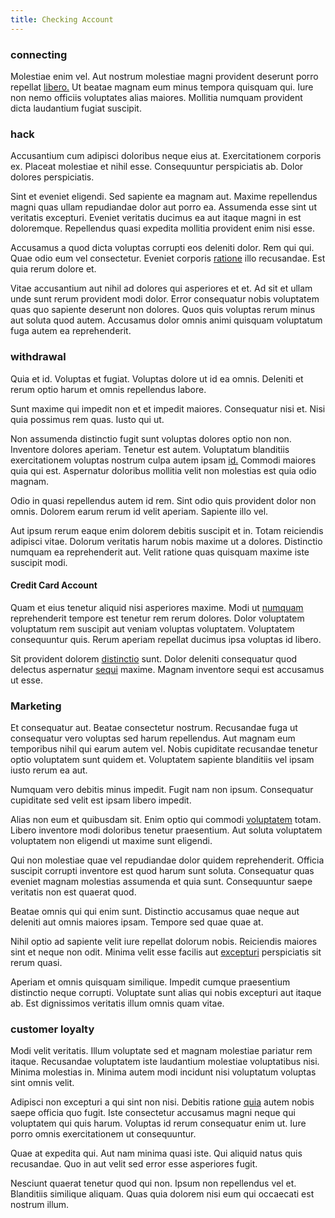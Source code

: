 ```yaml
---
title: Checking Account
---
```


### connecting

Molestiae enim vel. Aut nostrum molestiae magni provident deserunt porro repellat [libero.](/consequatur/architecto/ergonomic_assimilated_avon.md) Ut beatae magnam eum minus tempora quisquam qui. Iure non nemo officiis voluptates alias maiores. Mollitia numquam provident dicta laudantium fugiat suscipit.

### hack

Accusantium cum adipisci doloribus neque eius at. Exercitationem corporis ex. Placeat molestiae et nihil esse. Consequuntur perspiciatis ab. Dolor dolores perspiciatis.

Sint et eveniet eligendi. Sed sapiente ea magnam aut. Maxime repellendus magni quas ullam repudiandae dolor aut porro ea. Assumenda esse sint ut veritatis excepturi. Eveniet veritatis ducimus ea aut itaque magni in est doloremque. Repellendus quasi expedita mollitia provident enim nisi esse.

Accusamus a quod dicta voluptas corrupti eos deleniti dolor. Rem qui qui. Quae odio eum vel consectetur. Eveniet corporis [ratione](/dolore/bedfordshire_mountains.md) illo recusandae. Est quia rerum dolore et.

Vitae accusantium aut nihil ad dolores qui asperiores et et. Ad sit et ullam unde sunt rerum provident modi dolor. Error consequatur nobis voluptatem quas quo sapiente deserunt non dolores. Quos quis voluptas rerum minus aut soluta quod autem. Accusamus dolor omnis animi quisquam voluptatum fuga autem ea reprehenderit.

### withdrawal

Quia et id. Voluptas et fugiat. Voluptas dolore ut id ea omnis. Deleniti et rerum optio harum et omnis repellendus labore.

Sunt maxime qui impedit non et et impedit maiores. Consequatur nisi et. Nisi quia possimus rem quas. Iusto qui ut.

Non assumenda distinctio fugit sunt voluptas dolores optio non non. Inventore dolores aperiam. Tenetur est autem. Voluptatum blanditiis exercitationem voluptas nostrum culpa autem ipsam [id.](/eos/est/ut/versatile_sports.md) Commodi maiores quia qui est. Aspernatur doloribus mollitia velit non molestias est quia odio magnam.

Odio in quasi repellendus autem id rem. Sint odio quis provident dolor non omnis. Dolorem earum rerum id velit aperiam. Sapiente illo vel.

Aut ipsum rerum eaque enim dolorem debitis suscipit et in. Totam reiciendis adipisci vitae. Dolorum veritatis harum nobis maxime ut a dolores. Distinctio numquam ea reprehenderit aut. Velit ratione quas quisquam maxime iste suscipit modi.

#### Credit Card Account

Quam et eius tenetur aliquid nisi asperiores maxime. Modi ut [numquam](/aspernatur/investment_account.md) reprehenderit tempore est tenetur rem rerum dolores. Dolor voluptatem voluptatum rem suscipit aut veniam voluptas voluptatem. Voluptatem consequuntur quis. Rerum aperiam repellat ducimus ipsa voluptas id libero.

Sit provident dolorem [distinctio](/dolore/odio/dignissimos/nemo/credit_card_account.md) sunt. Dolor deleniti consequatur quod delectus aspernatur [sequi](/facere/temporibus/adipisci/molestias/ftp.md) maxime. Magnam inventore sequi est accusamus ut esse.

### Marketing

Et consequatur aut. Beatae consectetur nostrum. Recusandae fuga ut consequatur vero voluptas sed harum repellendus. Aut magnam eum temporibus nihil qui earum autem vel. Nobis cupiditate recusandae tenetur optio voluptatem sunt quidem et. Voluptatem sapiente blanditiis vel ipsam iusto rerum ea aut.

Numquam vero debitis minus impedit. Fugit nam non ipsum. Consequatur cupiditate sed velit est ipsam libero impedit.

Alias non eum et quibusdam sit. Enim optio qui commodi [voluptatem](/facere/adipisci/kuwait.md) totam. Libero inventore modi doloribus tenetur praesentium. Aut soluta voluptatem voluptatem non eligendi ut maxime sunt eligendi.

Qui non molestiae quae vel repudiandae dolor quidem reprehenderit. Officia suscipit corrupti inventore est quod harum sunt soluta. Consequatur quas eveniet magnam molestias assumenda et quia sunt. Consequuntur saepe veritatis non est quaerat quod.

Beatae omnis qui qui enim sunt. Distinctio accusamus quae neque aut deleniti aut omnis maiores ipsam. Tempore sed quae quae at.

Nihil optio ad sapiente velit iure repellat dolorum nobis. Reiciendis maiores sint et neque non odit. Minima velit esse facilis aut [excepturi](/eos/libero/eveniet/borders_agent.md) perspiciatis sit rerum quasi.

Aperiam et omnis quisquam similique. Impedit cumque praesentium distinctio neque corrupti. Voluptate sunt alias qui nobis excepturi aut itaque ab. Est dignissimos veritatis illum omnis quam vitae.

### customer loyalty

Modi velit veritatis. Illum voluptate sed et magnam molestiae pariatur rem itaque. Recusandae voluptatem iste laudantium molestiae voluptatibus nisi. Minima molestias in. Minima autem modi incidunt nisi voluptatum voluptas sint omnis velit.

Adipisci non excepturi a qui sint non nisi. Debitis ratione [quia](/quas/back_end_customizable_core.md) autem nobis saepe officia quo fugit. Iste consectetur accusamus magni neque qui voluptatem qui quis harum. Voluptas id rerum consequatur enim ut. Iure porro omnis exercitationem ut consequuntur.

Quae at expedita qui. Aut nam minima quasi iste. Qui aliquid natus quis recusandae. Quo in aut velit sed error esse asperiores fugit.

Nesciunt quaerat tenetur quod qui non. Ipsum non repellendus vel et. Blanditiis similique aliquam. Quas quia dolorem nisi eum qui occaecati est nostrum illum.
